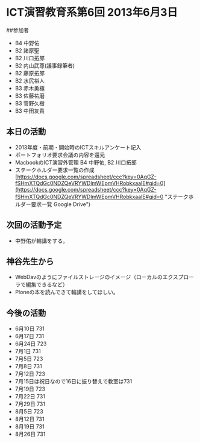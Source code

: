 # ICT演習教育系第6回 2013年6月3日

##参加者
- B4 中野佑
- B2 諸原聖
- B2 川口拓郎
- B2 内山武尊(議事録筆者)
- B2 藤原拓郎
- B2 水尻裕人
- B3 赤木勇極
- B3 佐藤祐磨
- B3 菅野久樹
- B3 中田友貴

## 本日の活動
- 2013年度・前期・開始時のICTスキルアンケート記入
- ポートフォリオ要求会議の内容を還元
- MacbookのICT演習外管理 B4 中野佑, B2 川口拓郎
- ステークホルダー要求一覧の作成
[https://docs.google.com/spreadsheet/ccc?key=0AqGZ-fSHmXTQdGc0NDZQeVRYWDlmWEpmVHRobkxaalE#gid=0](https://docs.google.com/spreadsheet/ccc?key=0AqGZ-fSHmXTQdGc0NDZQeVRYWDlmWEpmVHRobkxaalE#gid=0 "ステークホルダー要求一覧 Google Drive")

## 次回の活動予定
- 中野佑が輪講をする。

## 神谷先生から
- WebDavのようにファイルストレージのイメージ（ローカルのエクスプローラで編集できるなど）
- Ploneの本を読んできて輪講をしてほしい。

## 今後の活動
- 6月10日 731
- 6月17日 731
- 6月24日 723
- 7月1日 731
- 7月5日 723
- 7月8日 731
- 7月12日 723
- 7月15日は祝日なので16日に振り替えで教室は731
- 7月19日 723
- 7月22日 731
- 7月29日 731
- 8月5日 723
- 8月12日 731
- 8月19日 731
- 8月26日 731

